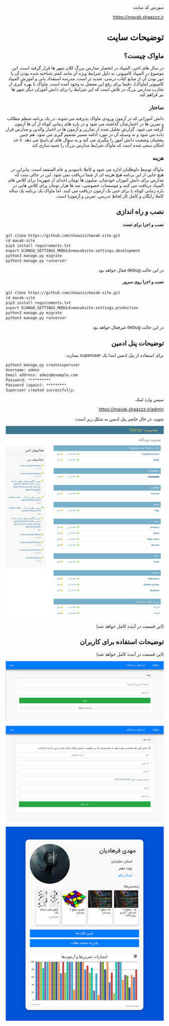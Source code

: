 
<div align="right" style="direction:rtl;text-align:right;">

سورس کد سایت 

https://mavak.shaazzz.ir

# توضیحات سایت 

## ماواک چیست؟
در سال های اخیر، المپیاد در انحصار مدارس بزرگ کلان شهر ها قرار گرفته است. این موضوع در المپیاد کامپیوتر، به دلیل شرایط ویژه آن مانند کمتر شناخته شده بودن آن یا دور بودن آن از منابع کتاب درسی، شدید تر است. مدرسه استعداد یابی و آموزش المپیاد کامپیوتر (ماواک)، دقیقا برای رفع این معضل به وجود آمده است. ماواک با بهره گیری از تجارب مدارس بزرگ در تلاش است که این شرایط را برای دانش آموزان دیگر شهر ها نیز فراهم کند


### ساختار

دانش آموزانی که در آزمون ورودی ماواک پذیرفته می شوند، در یک برنامه منظم مطالب و تمرین ها در اختیارشان گذاشته می شود و در بازه های زمانی کوتاه از آن ها آزمون گرفته می شود. گزارش تحلیل شده از تمارین و آزمون ها در اختیار والدین و مدارس قرار داده می شود و به وسیله آن در مورد ادامه مسیر تصمیم گیری می شود. هم چنین پشتیبان وضعیت دانش آموز را پیگیری می کند و به سوال های او پاسخ می دهد. تا حد امکان سعی شده است که ماواک شرایط مدارس بزرگ را شبیه سازی کند


### هزینه

ماواک توسط داوطلبان اداره می شود و کاملا ناسودبر و عام المنفعه است. بنابراین در هیچ جایی از این برنامه هیچ هزینه ای از شما دریافت نمی شود. این در حالی ست که مدارس برای دانش آموزان خودشان، میلیون ها تومان (جدای از شهریه) برای کلاس های المپیاد دریافت می کنند و موسسات خصوصی، صد ها هزار تومان برای کلاس هایی در بازه زمانی کوتاه یا برای حتی یک آزمون دریافت می کنند. اما ماواک یک برنامه یک ساله کاملا رایگان و کامل (از لحاظ تدریس، تمرین و آزمون) است.


## نصب و راه اندازی

#### نصب و اجرا برای تست

<div align="left" style="direction:ltr;text-align:left;">
 
```
git clone https://github.com/shaazzz/mavak-site.git
cd mavak-site
pip3 install requirements.txt
export DJANGO_SETTINGS_MODULE=mavaksite.settings.development
python3 manage.py migrate
python3 manage.py runserver
```
 
</div>
در این حالت debug  فعال خواهد بود

#### نصب و اجرا روی سرور

<div align="left" style="direction:ltr;text-align:left;">
 
```
git clone https://github.com/shaazzz/mavak-site.git
cd mavak-site
pip3 install requirements.txt
export DJANGO_SETTINGS_MODULE=mavaksite.settings.production
python3 manage.py migrate
python3 manage.py runserver
```

</div>
در این حالت debug  غیرفعال خواهد بود


## توضیحات پنل ادمین
 برای استفاده از پنل ادمین ابتدا یک superuser بسازید:
<div align="left" style="direction:ltr;text-align:left;">
 
```
python3 manage.py createsuperuser
Username: admin
Email address: admin@example.com
Password: **********
Password (again): *********
Superuser created successfully.

```
</div>

سپس وارد لینک 

https://mavak.shaazzz.ir/admin

شوید، در حال حاضر پنل ادمین به شکل زیر است:

![file](https://github.com/shaazzz/mavak-site/raw/master/documentation/files/admin-panel.png)

(این قسمت در آینده کامل خواهد شد)


## توضیحات استفاده برای کاربران

(این قسمت در آینده کامل خواهد شد)

![file](https://github.com/shaazzz/mavak-site/raw/master/documentation/files/users-login.png)

![file](https://github.com/shaazzz/mavak-site/raw/master/documentation/files/users-create-account-student.png)

![file](https://github.com/shaazzz/mavak-site/raw/master/documentation/files/profile.png)


